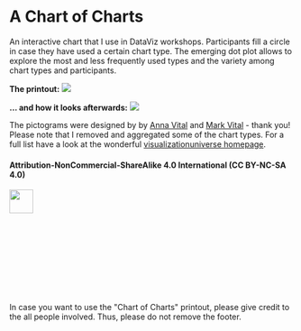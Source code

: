 # A Chart of Charts

An interactive chart that I use in DataViz workshops. Participants fill a circle in case they have used a certain chart type. The emerging dot plot allows to explore the most and less frequently used types and the variety among chart types and participants.

**The printout:**
![](https://github.com/Z3tt/DataViz/blob/master/ChartOfCharts/ChartOfCharts_Printout.png)

**... and how it looks afterwards:**
![](https://github.com/Z3tt/DataViz/blob/master/ChartOfCharts/ChartOfCharts_2019-09-26_IZW.png)

The pictograms were designed by by [Anna Vital](http://anna.vc/) and [Mark Vital](http://fundersandfounders.com/author/mark-vital/) - thank you!
Please note that I removed and aggregated some of the chart types. For a full list have a look at the wonderful [visualizationuniverse homepage](http://visualizationuniverse.com/charts/?sortBy=volume&sortDir=desc).

#### Attribution-NonCommercial-ShareAlike 4.0 International (CC BY-NC-SA 4.0)
<div style="width:300px; height:200px">
<img src=https://camo.githubusercontent.com/00f7814990f36f84c5ea74cba887385d8a2f36be/68747470733a2f2f646f63732e636c6f7564706f7373652e636f6d2f696d616765732f63632d62792d6e632d73612e706e67 alt="" height="42">
</div>
In case you want to use the "Chart of Charts" printout, please give credit to the all people involved. Thus, please do not remove the footer.
